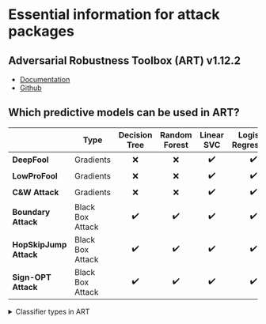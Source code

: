 # Essential information for attack packages

## Adversarial Robustness Toolbox (ART) v1.12.2

- [Documentation](https://adversarial-robustness-toolbox.readthedocs.io/)
- [Github](https://github.com/Trusted-AI/adversarial-robustness-toolbox/tree/1.12.2)


## Which predictive models can be used in ART?

|                     	| **Type**          	|  **Decision Tree** 	|  **Random Forest** 	|   **Linear SVC**   	| **Logistic Regression** 	| **Neural Networks** 	|
|---------------------	|-------------------	|:------------------:	|:------------------:	|:------------------:	|:-----------------------:	|:-------------------:	|
| **DeepFool**        	| Gradients         	|         :x:        	|         :x:        	| :heavy_check_mark: 	|    :heavy_check_mark:   	|  :heavy_check_mark: 	|
| **LowProFool**      	| Gradients         	|         :x:        	|         :x:        	| :heavy_check_mark: 	|    :heavy_check_mark:   	|  :heavy_check_mark: 	|
| **C&W Attack**      	| Gradients         	|         :x:        	|         :x:        	| :heavy_check_mark: 	|    :heavy_check_mark:   	|  :heavy_check_mark: 	|
| **Boundary Attack** 	| Black Box Attack   	| :heavy_check_mark: 	| :heavy_check_mark: 	| :heavy_check_mark: 	|    :heavy_check_mark:   	|  :heavy_check_mark: 	|
| **HopSkipJump Attack**| Black Box Attack   	| :heavy_check_mark:    | :heavy_check_mark: 	| :heavy_check_mark: 	|    :heavy_check_mark:   	|  :heavy_check_mark: 	|
| **Sign-OPT Attack**   | Black Box Attack   	| :heavy_check_mark:    | :heavy_check_mark: 	| :heavy_check_mark: 	|    :heavy_check_mark:   	|  :heavy_check_mark: 	|

<details><summary>Classifier types in ART</summary>
<p>

```python
CLASSIFIER_CLASS_LOSS_GRADIENTS_TYPE = Union[  # pylint: disable=C0103
    ClassifierClassLossGradients,
    EnsembleClassifier,
    GPyGaussianProcessClassifier,
    KerasClassifier,
    MXClassifier,
    PyTorchClassifier,
    ScikitlearnLogisticRegression,
    ScikitlearnSVC,
    TensorFlowClassifier,
    TensorFlowV2Classifier,
]

CLASSIFIER_NEURALNETWORK_TYPE = Union[  # pylint: disable=C0103
    ClassifierNeuralNetwork,
    DetectorClassifier,
    EnsembleClassifier,
    KerasClassifier,
    MXClassifier,
    PyTorchClassifier,
    TensorFlowClassifier,
    TensorFlowV2Classifier,
]

CLASSIFIER_DECISION_TREE_TYPE = Union[  # pylint: disable=C0103
    ClassifierDecisionTree,
    LightGBMClassifier,
    ScikitlearnDecisionTreeClassifier,
    ScikitlearnExtraTreesClassifier,
    ScikitlearnGradientBoostingClassifier,
    ScikitlearnRandomForestClassifier,
    XGBoostClassifier,
]

CLASSIFIER_TYPE = Union[  # pylint: disable=C0103
    Classifier,
    BlackBoxClassifier,
    CatBoostARTClassifier,
    DetectorClassifier,
    EnsembleClassifier,
    GPyGaussianProcessClassifier,
    KerasClassifier,
    JaxClassifier,
    LightGBMClassifier,
    MXClassifier,
    PyTorchClassifier,
    ScikitlearnClassifier,
    ScikitlearnDecisionTreeClassifier,
    ScikitlearnExtraTreeClassifier,
    ScikitlearnAdaBoostClassifier,
    ScikitlearnBaggingClassifier,
    ScikitlearnExtraTreesClassifier,
    ScikitlearnGradientBoostingClassifier,
    ScikitlearnRandomForestClassifier,
    ScikitlearnLogisticRegression,
    ScikitlearnSVC,
    TensorFlowClassifier,
    TensorFlowV2Classifier,
    XGBoostClassifier,
    CLASSIFIER_NEURALNETWORK_TYPE,
]
```

</p>
</details>